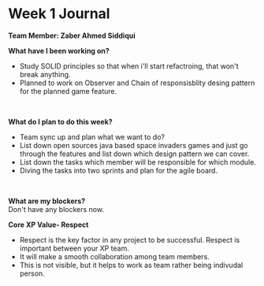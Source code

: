 
# Week 1 Journal

<b>Team Member: Zaber Ahmed Siddiqui</b>

<b>What have I been working on? </b>
<br>
* Study SOLID principles so that when i'll start refactroing, that won't break anything. 
* Planned to work on Observer and Chain of responsisblity desing pattern for the planned game feature. 
</br>


<b>What do I plan to do this week? </b>
<br>
* Team sync up and plan what we want to do?
* List down open sources java based space invaders games and just go through the features and list down which design pattern we can cover.
* List down the tasks which member will be responsible for which module.
* Diving the tasks into two sprints and plan for the agile board.
<br>


<b>What are my blockers? </b>
<br>
Don't have any blockers now.
</br>

<b>Core XP Value- Respect </b>
<br>
* Respect is the key factor in any project to be successful. Respect is important between your XP team. 
* It will make a smooth collaboration among team members.
* This is not visible, but it helps to work as team rather being indivudal person.
</br>
